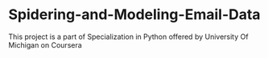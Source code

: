 # Spidering-and-Modeling-Email-Data
This project is a part of Specialization in Python offered by University Of Michigan on Coursera
